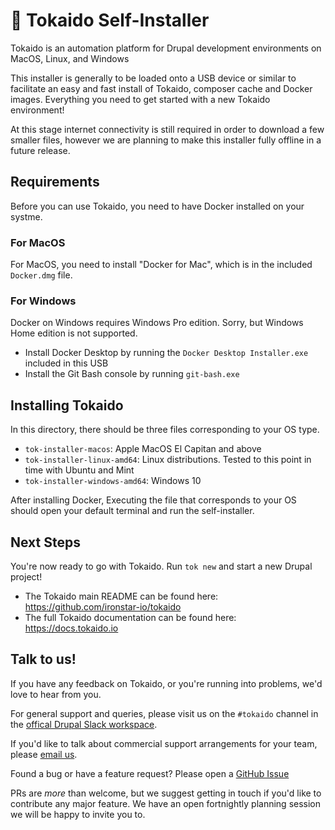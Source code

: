 # 🚅 Tokaido Self-Installer

Tokaido is an automation platform for Drupal development environments on MacOS, Linux, and Windows

This installer is generally to be loaded onto a USB device or similar to facilitate an easy and fast install of Tokaido, composer cache and Docker images. Everything you need to get started with a new Tokaido environment!

At this stage internet connectivity is still required in order to download a few smaller files, however we are planning to make this installer fully offline in a future release.

## Requirements

Before you can use Tokaido, you need to have Docker installed on your systme.

### For MacOS

For MacOS, you need to install "Docker for Mac", which is in the included `Docker.dmg` file. 

### For Windows

Docker on Windows requires Windows Pro edition. Sorry, but Windows Home edition is not supported. 

- Install Docker Desktop by running the `Docker Desktop Installer.exe` included in this USB
- Install the Git Bash console by running `git-bash.exe`

## Installing Tokaido

In this directory, there should be three files corresponding to your OS type. 

- `tok-installer-macos`: Apple MacOS El Capitan and above
- `tok-installer-linux-amd64`: Linux distributions. Tested to this point in time with Ubuntu and Mint
- `tok-installer-windows-amd64`: Windows 10

After installing Docker, Executing the file that corresponds to your OS should open your default terminal and run the self-installer.

## Next Steps

You're now ready to go with Tokaido. Run `tok new` and start a new Drupal project!

- The Tokaido main README can be found here: https://github.com/ironstar-io/tokaido
- The full Tokaido documentation can be found here: https://docs.tokaido.io

## Talk to us!

If you have any feedback on Tokaido, or you're running into problems, we'd love
to hear from you.

For general support and queries, please visit us on the `#tokaido` channel in
the [offical Drupal Slack workspace](https://www.drupal.org/slack).

If you'd like to talk about commercial support arrangements for your team,
please [email us](tokaido@ironstar.io).

Found a bug or have a feature request? Please open a [GitHub Issue](https://github.com/ironstar-io/tokaido/issues/new/choose)

PRs are _more_ than welcome, but we suggest getting in touch if you'd like to
contribute any major feature. We have an open fortnightly planning session we
will be happy to invite you to.
